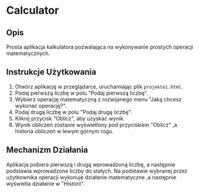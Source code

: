 # Calculator
## Opis
Prosta aplikacja kalkulatora pozwalająca na wykonywanie prostych operacji matematycznych.
## Instrukcje Użytkowania
1. Otwórz aplikację w przeglądarce, uruchamiając plik `projekte1.html`.
2. Podaj pierwszą liczbę w polu "Podaj pierwszą liczbę".
3. Wybierz operację matematyczną z rozwijanego menu "Jaką chcesz wykonać operację?".
4. Podaj drugą liczbę w polu "Podaj drugą liczbę".
5. Kliknij przycisk "Oblicz", aby uzyskać wynik.
6. Wynik obliczeń zostanie wyświetlony pod przyciskiem "Oblicz" ,a historia obliczeń w lewym górnym rogu.
## Mechanizm Działania
Aplikacja pobiera pierwszą i drugą wprowadzoną liczbę, a następnie podstawia wprowadzone 
liczby do stałych. Na podstawie wybranej przez użytkownika operacji wykonuje działanie matematyczne ,a następnie wyświetla działanie w "Historii". 
